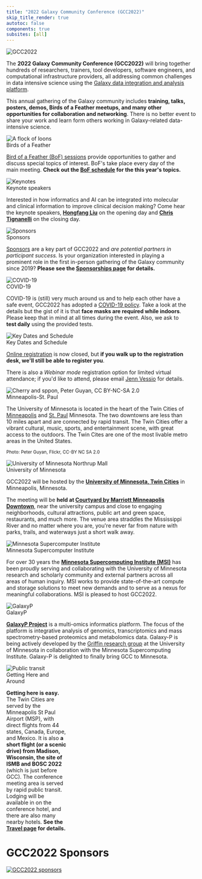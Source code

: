 ```yaml
---
title: "2022 Galaxy Community Conference (GCC2022)"
skip_title_render: true
autotoc: false
components: true
subsites: [all]
---
```


<slot name="/events/gcc2022/header" />

<!-- currently unused, but it will be eventually, and this tells partitioner to put it in the right spot -->
<!-- import links from "./links.json" -->


<div class="card-deck lead">

  <!-- About GCC2022 -->
  <div class="card" style="min-width: 30%; max-width: 40rem;">
    <img src="/images/events/gcc2022/gcc2022-logo-big.png" class="card-img-top" alt="GCC2022" />

The **2022 Galaxy Community Conference (GCC2022)** will bring together hundreds
of researchers, trainers, tool developers, software engineers, and
computational infrastructure providers, all addressing common challenges in data
intensive science using the [Galaxy data integration and analysis platform](/).

This annual gathering of the Galaxy community includes **training, talks,
posters, demos, Birds of a Feather meetups, and many other opportunities for
collaboration and networking**.  There is no better event to share your work and
learn form others working in Galaxy-related data-intensive science.
  </div>

<!-- BoFs -->
  <div class="card" style="min-width: 30%; max-width: 30rem;">
    <img src="/images/events/gcc2022/bof-loons.jpeg" class="card-img-top" alt="A flock of loons" />
    <div class="card-header">Birds of a Feather</div>

[Bird of a Feather (BoF) sessions](https://bit.ly/gcc2022-bofs) provide
opportunities to gather and discuss special topics of interest. BoF's take place
every day of the main meeting. **Check out the [BoF
schedule](https://gcc2022.sched.com/overview/type/E.+BoFs) for the this year's
topics.**

  </div>

  <!-- Keynotes -->
  <div class="card" style="min-width: 30%; max-width: 30rem;">
    <img src="/images/events/gcc2022/decision-making.jpeg" class="card-img-top" alt="Keynotes" />
    <div class="card-header">Keynote speakers</div>

Interested in how informatics and AI can be integrated into molecular and clinical information to improve clinical decision making? Come hear the keynote speakers, **[Hongfang Liu](https://www.mayo.edu/research/faculty/liu-hongfang-ph-d/bio-00055092)** on the opening day and **[Chris Tignanelli](https://med.umn.edu/bio/surgery-faculty-a-z/christopher-tignanelli)** on the closing day.

  </div>


  <!-- Sponsors -->
  <div class="card" style="min-width: 30%; max-width: 30rem;">
    <img src="/images/logos/aws-logo-smile-dark.png" class="card-img-top" alt="Sponsors" />
    <div class="card-header">Sponsors</div>

[Sponsors](/events/gcc2022/sponsors/) are a key part of GCC2022 and *are potential partners in participant success.* Is your organization interested in playing a prominent role in the first in-person gathering of the Galaxy community since 2019? **Please see the [Sponsorships page](/events/gcc2022/sponsors/#interested-in-becoming-a-sponsor) for details.**
  </div>

<!-- COVID-19 -->
  <div class="card" style="min-width: 30%; max-width: 30rem;">
    <img src="/images/icons/face-mask.png" class="card-img-top" alt="COVID-19" />
    <div class="card-header">COVID-19</div>

COVID-19 is (still) very much around us and to help each other have a safe event, GCC2022 has adopted a [COVID-19 policy](/events/gcc2022/conduct/#covid-19-policy). Take a look at the details but the gist of it is that **face masks are required while indoors**. Please keep that in mind at all times during the event. Also, we ask to **test daily** using the provided tests.
  </div>


  <!-- Schedule & Key Dates -->
  <div class="card" style="min-width: 30%; max-width: 30rem;">
    <img src="/images/events/gcc2022/schedule-slice.png" class="card-img-top" alt="Key Dates and Schedule" />
    <div class="card-header">Key Dates and Schedule</div>

[Online registration](/events/gcc2022/register/) is now closed, but **if you
walk up to the registration desk, we'll still be able to register you**.

There is also a *Webinar mode* registration option for limited virtual
attendance; if you'd like to attend, please email [Jenn
Vessio](mailto:jvessio1@jhu.edu) for details.

  </div>

<!-- Minneapolis Minnesota -->
  <div class="card" style="min-width: 30%; max-width: 30rem;">
    <img src="/images/events/gcc2022/spoon-and-cherry-peter-guyan.jpg" class="card-img-top" alt="Cherry and sppon, Peter Guyan, CC BY-NC-SA 2.0" />
    <div class="card-header">Minneapolis-St. Paul</div>

The University of Minnesota is located in the heart of the Twin Cities of [Minneapolis](https://www.minneapolis.org/) and [St. Paul](https://www.visitsaintpaul.com/) Minnesota.  The two downtowns are less than 10 miles apart and are connected by rapid transit.  The Twin Cities offer a vibrant cultural, music, sports, and entertainment scene, with great access to the outdoors.  The Twin Cites are one of the most livable metro areas in the United States.

<small>Photo: Peter Guyan, Flickr, CC-BY NC SA 2.0</small>
  </div>

  <!-- University of Minnesota -->
  <div class="card" style="min-width: 25%; max-width: 30rem;">
    <img src="/images/events/gcc2022/umn-northrup-mall.jpg" class="card-img-top" alt="University of Minnesota Northrup Mall" />
    <div class="card-header">University of Minnesota</div>

GCC2022 will be hosted by the **[University of Minnesota, Twin Cities](https://twin-cities.umn.edu/)** in Minneapolis, Minnesota.

The meeting will be **held at [Courtyard by Marriott Minneapolis Downtown](https://www.marriott.com/event-reservations/reservation-link.mi?id=1645812815669&key=GRP&app=resvlink)**, near the university campus and close to engaging neighborhoods, cultural attractions, public art and green space, restaurants, and much more. The venue area straddles the Mississippi River and no matter where you are, you're never far from nature with parks, trails, and waterways just a short walk away.
  </div>

  <!-- MSI -->
  <div class="card" style="min-width: 30%; max-width: 30rem;">
    <img src="/images/events/gcc2022/msi-logo-text.png" class="card-img-top" alt="Minnesota Supercomputer Institute" />
    <div class="card-header">Minnesota Supercomputer Institute</div>

For over 30 years the **[Minnesota Supercomputing Institute (MSI)](https://www.msi.umn.edu/)** has been proudly serving and collaborating with the University of Minnesota research and scholarly community and external partners across all areas of human inquiry. MSI works to provide state-of-the-art compute and storage solutions to meet new demands and to serve as a nexus for meaningful collaborations. MSI is pleased to host GCC2022.
  </div>

  <!-- Galaxy-P -->
  <div class="card" style="min-width: 30%; max-width: 30rem;">
    <img src="/images/events/gcc2022/galaxyp-logo-text.png" class="card-img-top" alt="GalaxyP" />
    <div class="card-header">GalaxyP</div>

**[GalaxyP Project](http://galaxyp.org/)** is a multi-omics informatics platform. The focus of the platform is integrative analysis of genomics, transcriptomics and mass spectrometry-based proteomics and metabolomics data. Galaxy-P is being actively developed by the [Griffin research group](https://cbs.umn.edu/contacts/timothy-j-griffin) at the University of Minnesota in collaboration with the Minnesota Supercomputing Institute.  Galaxy-P is delighted to finally bring GCC to Minnesota.
  </div>

  <!-- Travel -->
  <div class="card" style="min-width: 30%; max-width: 32%">
    <img src="/images/events/gcc2022/travel/transit.png" class="card-img-top" alt="Public transit" />
    <div class="card-header">Getting Here and Around</div>

**Getting here is easy.**  The Twin Cities are served by the Minneapolis St Paul Airport (MSP), with direct flights from 44 states, Canada, Europe, and Mexico.  It is also **a short flight (or a scenic drive) from Madison, Wisconsin, the site of ISMB and BOSC 2022** (which is just before GCC).  The conference meeting area is served by rapid public transit.  Lodging will be available in on the conference hotel, and there are also many nearby hotels.  **See the [Travel page](/events/gcc2022/travel/) for details.**

  </div>

</div>

# GCC2022 Sponsors

<a href="/events/gcc2022/sponsors/">
  <img src="/images/events/gcc2022/gcc2022-sponsors-slice.png" alt="GCC2022 sponsors" />
</a>

